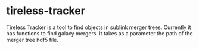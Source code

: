 # tireless-tracker

Tireless Tracker is a tool to find objects in sublink merger trees. Currently it has functions to find galaxy mergers. It takes as a parameter the path of the merger tree hdf5 file.
